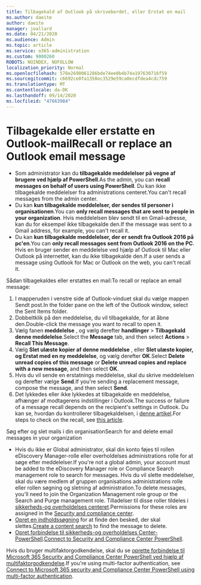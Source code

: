 ```yaml
---
title: Tilbagekald af Outlook på skrivebordet, eller Erstat en mail
ms.author: daeite
author: daeite
manager: joallard
ms.date: 04/21/2020
ms.audience: Admin
ms.topic: article
ms.service: o365-administration
ms.custom: 9000260
ROBOTS: NOINDEX, NOFOLLOW
localization_priority: Normal
ms.openlocfilehash: 578e2690061286bde74ee0b4b74a197630716f59
ms.sourcegitcommit: c6692ce0fa1358ec3529e59ca0ecdfdea4cdc759
ms.translationtype: MT
ms.contentlocale: da-DK
ms.lasthandoff: 09/14/2020
ms.locfileid: "47663984"
---
```

# <a name="recall-or-replace-an-outlook-email-message"></a><span data-ttu-id="0b3e8-102">Tilbagekalde eller erstatte en Outlook-mail</span><span class="sxs-lookup"><span data-stu-id="0b3e8-102">Recall or replace an Outlook email message</span></span>

- <span data-ttu-id="0b3e8-103">Som administrator kan du **tilbagekalde meddelelser på vegne af brugere ved hjælp af PowerShell**.</span><span class="sxs-lookup"><span data-stu-id="0b3e8-103">As the admin, you can **recall messages on behalf of users using PowerShell**.</span></span> <span data-ttu-id="0b3e8-104">Du kan ikke tilbagekalde meddelelser fra administrations centeret.</span><span class="sxs-lookup"><span data-stu-id="0b3e8-104">You can't recall messages from the admin center.</span></span>
- <span data-ttu-id="0b3e8-105">Du kan **kun tilbagekalde meddelelser, der sendes til personer i organisationen**.</span><span class="sxs-lookup"><span data-stu-id="0b3e8-105">You can **only recall messages that are sent to people in your organization**.</span></span> <span data-ttu-id="0b3e8-106">Hvis meddelelsen blev sendt til en Gmail-adresse, kan du for eksempel ikke tilbagekalde den.</span><span class="sxs-lookup"><span data-stu-id="0b3e8-106">If the message was sent to a Gmail address, for example, you can't recall it.</span></span>
- <span data-ttu-id="0b3e8-107">Du kan **kun tilbagekalde meddelelser, der er sendt fra Outlook 2016 på pc'en**.</span><span class="sxs-lookup"><span data-stu-id="0b3e8-107">You can **only recall messages sent from Outlook 2016 on the PC**.</span></span> <span data-ttu-id="0b3e8-108">Hvis en bruger sender en meddelelse ved hjælp af Outlook til Mac eller Outlook på internettet, kan du ikke tilbagekalde den.</span><span class="sxs-lookup"><span data-stu-id="0b3e8-108">If a user sends a message using Outlook for Mac or Outlook on the web, you can't recall it.</span></span>

<span data-ttu-id="0b3e8-109">Sådan tilbagekaldes eller erstattes en mail:</span><span class="sxs-lookup"><span data-stu-id="0b3e8-109">To recall or replace an email message:</span></span>

1. <span data-ttu-id="0b3e8-110">I mapperuden i venstre side af Outlook-vinduet skal du vælge mappen Sendt post.</span><span class="sxs-lookup"><span data-stu-id="0b3e8-110">In the folder pane on the left of the Outlook window, select the Sent Items folder.</span></span>
1. <span data-ttu-id="0b3e8-111">Dobbeltklik på den meddelelse, du vil tilbagekalde, for at åbne den.</span><span class="sxs-lookup"><span data-stu-id="0b3e8-111">Double-click the message you want to recall to open it.</span></span>
1. <span data-ttu-id="0b3e8-112">Vælg fanen **meddelelse** , og vælg derefter **handlinger**  >  **Tilbagekald denne meddelelse**.</span><span class="sxs-lookup"><span data-stu-id="0b3e8-112">Select the **Message** tab, and then select **Actions** > **Recall This Message**.</span></span>
1. <span data-ttu-id="0b3e8-113">Vælg **Slet ulæste kopier af denne meddelelse** , eller **Slet ulæste kopier, og Erstat med en ny meddelelse**, og vælg derefter **OK**.</span><span class="sxs-lookup"><span data-stu-id="0b3e8-113">Select **Delete unread copies of this message** or **Delete unread copies and replace with a new message**, and then select **OK**.</span></span>
1. <span data-ttu-id="0b3e8-114">Hvis du vil sende en erstatnings meddelelse, skal du skrive meddelelsen og derefter vælge **Send**.</span><span class="sxs-lookup"><span data-stu-id="0b3e8-114">If you're sending a replacement message, compose the message, and then select **Send**.</span></span>
1. <span data-ttu-id="0b3e8-115">Det lykkedes eller ikke lykkedes at tilbagekalde en meddelelse, afhænger af modtagerens indstillinger i Outlook.</span><span class="sxs-lookup"><span data-stu-id="0b3e8-115">The success or failure of a message recall depends on the recipient's settings in Outlook.</span></span> <span data-ttu-id="0b3e8-116">Du kan se, hvordan du kontrollerer tilbagekaldelsen, i [denne artikel](https://support.office.com/article/35027f88-d655-4554-b4f8-6c0729a723a0).</span><span class="sxs-lookup"><span data-stu-id="0b3e8-116">For steps to check on the recall, see [this article](https://support.office.com/article/35027f88-d655-4554-b4f8-6c0729a723a0).</span></span>

<span data-ttu-id="0b3e8-117">Søg efter og slet mails i din organisation</span><span class="sxs-lookup"><span data-stu-id="0b3e8-117">Search for and delete email messages in your organization</span></span>

- <span data-ttu-id="0b3e8-118">Hvis du ikke er Global administrator, skal din konto føjes til rollen eDiscovery Manager-rolle eller overholdelses administrations rolle for at søge efter meddelelser.</span><span class="sxs-lookup"><span data-stu-id="0b3e8-118">If you're not a global admin, your account must be added to the eDiscovery Manager role or Compliance Search management role to search for messages.</span></span> <span data-ttu-id="0b3e8-119">Hvis du vil slette meddelelser, skal du være medlem af gruppen organisations administrations rolle eller rollen søgning og sletning af administration.</span><span class="sxs-lookup"><span data-stu-id="0b3e8-119">To delete messages, you'll need to join the Organization Management role group or the Search and Purge management role.</span></span> <span data-ttu-id="0b3e8-120">Tilladelser til disse roller tildeles i [sikkerheds-og overholdelses centeret](https://go.microsoft.com/fwlink/?linkid=2083731).</span><span class="sxs-lookup"><span data-stu-id="0b3e8-120">Permissions for these roles are assigned in the [Security and compliance center](https://go.microsoft.com/fwlink/?linkid=2083731).</span></span>
- <span data-ttu-id="0b3e8-121">[Opret en indholdssøgning](https://docs.microsoft.com/microsoft-365/compliance/content-search) for at finde den besked, der skal slettes.</span><span class="sxs-lookup"><span data-stu-id="0b3e8-121">[Create a content search](https://docs.microsoft.com/microsoft-365/compliance/content-search) to find the message to delete.</span></span>
- <span data-ttu-id="0b3e8-122">[Opret forbindelse til sikkerheds-og overholdelses Center-PowerShell](https://docs.microsoft.com/powershell/exchange/office-365-scc/connect-to-scc-powershell/connect-to-scc-powershell?view=exchange-ps).</span><span class="sxs-lookup"><span data-stu-id="0b3e8-122">[Connect to Security and Compliance Center PowerShell](https://docs.microsoft.com/powershell/exchange/office-365-scc/connect-to-scc-powershell/connect-to-scc-powershell?view=exchange-ps).</span></span>

<span data-ttu-id="0b3e8-123">Hvis du bruger multifaktorgodkendelse, skal du se [oprette forbindelse til Microsoft 365 Security and Compliance Center PowerShell ved hjælp af multifaktorgodkendelse](https://docs.microsoft.com/powershell/exchange/office-365-scc/connect-to-scc-powershell/mfa-connect-to-scc-powershell?view=exchange-ps).</span><span class="sxs-lookup"><span data-stu-id="0b3e8-123">If you're using multi-factor authentication, see [Connect to Microsoft 365 security and Compliance Center PowerShell using multi-factor authentication](https://docs.microsoft.com/powershell/exchange/office-365-scc/connect-to-scc-powershell/mfa-connect-to-scc-powershell?view=exchange-ps).</span></span>